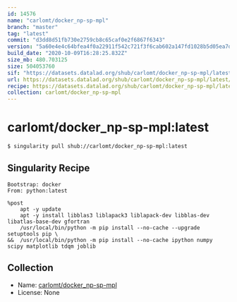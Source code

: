 ```yaml
---
id: 14576
name: "carlomt/docker_np-sp-mpl"
branch: "master"
tag: "latest"
commit: "d3dd8d51fb730e2759cb8c65caf0e2f6867f6343"
version: "5a60e4e4c64bfea4f0a22911f542c721f3f6cab602a147fd1028b5d05ea7da22"
build_date: "2020-10-09T16:28:25.832Z"
size_mb: 480.703125
size: 504053760
sif: "https://datasets.datalad.org/shub/carlomt/docker_np-sp-mpl/latest/2020-10-09-d3dd8d51-5a60e4e4/5a60e4e4c64bfea4f0a22911f542c721f3f6cab602a147fd1028b5d05ea7da22.sif"
url: https://datasets.datalad.org/shub/carlomt/docker_np-sp-mpl/latest/2020-10-09-d3dd8d51-5a60e4e4/
recipe: https://datasets.datalad.org/shub/carlomt/docker_np-sp-mpl/latest/2020-10-09-d3dd8d51-5a60e4e4/Singularity
collection: carlomt/docker_np-sp-mpl
---
```


# carlomt/docker_np-sp-mpl:latest

```bash
$ singularity pull shub://carlomt/docker_np-sp-mpl:latest
```

## Singularity Recipe

```singularity
Bootstrap: docker
From: python:latest

%post
	apt -y update
	apt -y install libblas3 liblapack3 liblapack-dev libblas-dev libatlas-base-dev gfortran
	/usr/local/bin/python -m pip install --no-cache --upgrade setuptools pip \
&&  /usr/local/bin/python -m pip install --no-cache ipython numpy scipy matplotlib tdqm joblib
```

## Collection

 - Name: [carlomt/docker_np-sp-mpl](https://github.com/carlomt/docker_np-sp-mpl)
 - License: None

